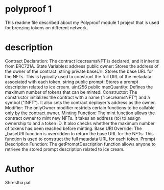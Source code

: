 
# polyproof 1
This readme file described about my Polyproof module 1 project that is used for breezing tokens on different network.
# description
Contract Declaration: The contract IcecreamsNFT is declared, and it inherits from ERC721A.
State Variables:
address public owner: Stores the address of the owner of the contract.
string private baseUrl: Stores the base URL for the NFTs. This is typically used to construct the full URL of the metadata associated with each token.
string public prompt: Stores a prompt description related to ice cream.
uint256 public maxQuantity: Defines the maximum number of tokens that can be minted.
Constructor: The constructor initializes the contract with a name ("IcecreamsNFT") and a symbol ("INFT"). It also sets the contract deployer's address as the owner.
Modifier: The onlyOwner modifier restricts certain functions to be callable only by the contract owner.
Minting Function: The mint function allows the contract owner to mint new NFTs. It takes an address (to) to assign ownership to and a token ID. It also checks whether the maximum number of tokens has been reached before minting.
Base URI Override: The _baseURI function is overridden to return the base URL for the NFTs. This function is used to construct the full metadata URL for each token.
Prompt Description Function: The getPromptDescription function allows anyone to retrieve the stored prompt description related to ice cream.
# Author
Shrestha pal



